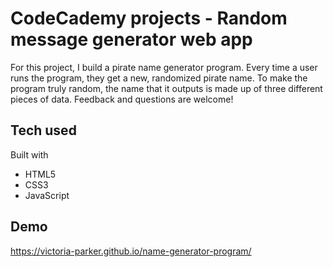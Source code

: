 
# CodeCademy projects - Random message generator web app

For this project, I build a pirate name generator program. Every time a user runs the program, they get a new, randomized pirate name. To make the program truly random, the name that it outputs is made up of three different pieces of data. 
Feedback and questions are welcome!

## Tech used
Built with 
* HTML5
* CSS3
* JavaScript

## Demo
https://victoria-parker.github.io/name-generator-program/
